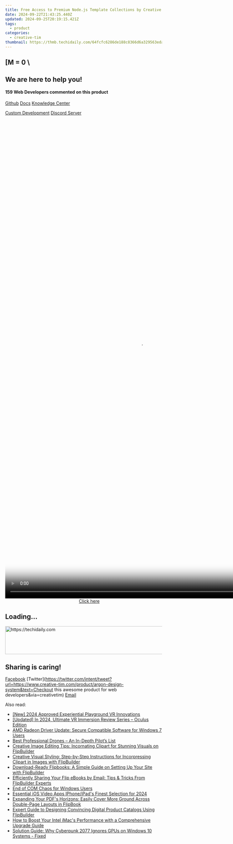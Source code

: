 ```yaml
---
title: Free Access to Premium Node.js Template Collections by Creative Tim
date: 2024-09-22T21:43:25.440Z
updated: 2024-09-25T20:19:15.421Z
tags:
  - product
categories:
  - creative-tim
thumbnail: https://thmb.techidaily.com/64fcfc6286de188c8366d6a329563edab62ff52b5c20a224c1f07e54cf77cf12.jpg
---
```


## \[M = 0 \

## We are here to help you!

#### 159 Web Developers commented on this product

[Github](https://github.com/creativetimofficial/argon-design-system) [Docs](https://tools.techidaily.com/creative-tim/products/) [Knowledge Center](https://tools.techidaily.com/creative-tim/products/) 

[Custom Development](https://tools.techidaily.com/creative-tim/products/) [Discord Server](https://discord.com/invite/FhCJCaHdQa) 

<!-- affiliate ads begin -->
<span id="1424528">
					<video width="864" height="1536" style="cursor:pointer"
           poster="//a.impactradius-go.com/display-clicktoplayimage/1424528.png"
           onclick="if(!this.playClicked){this.play();this.setAttribute('controls',true);this.playClicked=true;}">
	   <source src="//a.impactradius-go.com/display-ad/16446-1424528">
	   <img src="//a.impactradius-go.com/display-clicktoplayimage/1424528.png" style="border: none; height: 100%; width: 100%; object-fit: contain">
	</video>
	<div style="width:540px;text-align:center"><a href="javascript:window.open(decodeURIComponent('https%3A%2F%2Flaganoo.pxf.io%2Fc%2F5597632%2F1424528%2F16446'), '_blank');void(0);">Click here</a></div>
</span>
<img height="0" width="0" src="https://imp.pxf.io/i/5597632/1424528/16446" style="position:absolute;visibility:hidden;" border="0" />
<!-- affiliate ads end -->

## Loading...

<!-- affiliate ads begin -->
<a href="https://aligracehair.sjv.io/c/5597632/2036472/19272" target="_top" id="2036472">
  <img src="//a.impactradius-go.com/display-ad/19272-2036472" border="0" alt="https://techidaily.com" width="728" height="90"/>
</a>
<img height="0" width="0" src="https://aligracehair.sjv.io/i/5597632/2036472/19272" style="position:absolute;visibility:hidden;" border="0" />
<!-- affiliate ads end -->

## Sharing is caring!

[Facebook](https://www.facebook.com/sharer/sharer.php?u=https://www.creative-tim.com/product/argon-design-system?src=sdkpreparse) [Twitter](https://twitter.com/intent/tweet?url=https://www.creative-tim.com/product/argon-design-system&text=Checkout this awesome product for web developers&via=creativetim) [Email](https://tools.techidaily.com/creative-tim/products/)

<ins class="adsbygoogle"
     style="display:block"
     data-ad-format="autorelaxed"
     data-ad-client="ca-pub-7571918770474297"
     data-ad-slot="1223367746"></ins>

<ins class="adsbygoogle"
     style="display:block"
     data-ad-client="ca-pub-7571918770474297"
     data-ad-slot="8358498916"
     data-ad-format="auto"
     data-full-width-responsive="true"></ins>

<span class="atpl-alsoreadstyle">Also read:</span>
<div><ul>
<li><a href="https://fox-info.techidaily.com/new-2024-approved-experiential-playground-vr-innovations/"><u>[New] 2024 Approved Experiential Playground VR Innovations</u></a></li>
<li><a href="https://fox-direct.techidaily.com/updated-in-2024-ultimate-vr-immersion-review-series-oculus-edition/"><u>[Updated] In 2024, Ultimate VR Immersion Review Series – Oculus Edition</u></a></li>
<li><a href="https://hardware-updates.techidaily.com/amd-radeon-driver-update-secure-compatible-software-for-windows-7-users/"><u>AMD Radeon Driver Update: Secure Compatible Software for Windows 7 Users</u></a></li>
<li><a href="https://extra-lessons.techidaily.com/best-professional-drones-an-in-depth-pilots-list/"><u>Best Professional Drones – An In-Depth Pilot’s List</u></a></li>
<li><a href="https://win-net.techidaily.com/creative-image-editing-tips-incornating-clipart-for-stunning-visuals-on-flipbuilder/"><u>Creative Image Editing Tips: Incornating Clipart for Stunning Visuals on FlipBuilder</u></a></li>
<li><a href="https://win-net.techidaily.com/creative-visual-styling-step-by-step-instructions-for-incorpressing-clipart-in-images-with-flipbuilder/"><u>Creative Visual Styling: Step-by-Step Instructions for Incorpressing Clipart in Images with FlipBuilder</u></a></li>
<li><a href="https://win-net.techidaily.com/download-ready-flipbooks-a-simple-guide-on-setting-up-your-site-with-flipbuilder/"><u>Download-Ready Flipbooks: A Simple Guide on Setting Up Your Site with FlipBuilder</u></a></li>
<li><a href="https://win-net.techidaily.com/efficiently-sharing-your-flip-ebooks-by-email-tips-and-tricks-from-flipbuilder-experts/"><u>Efficiently Sharing Your Flip eBooks by Email: Tips & Tricks From FlipBuilder Experts</u></a></li>
<li><a href="https://network-issues.techidaily.com/end-of-com-chaos-for-windows-users/"><u>End of COM Chaos for Windows Users</u></a></li>
<li><a href="https://fox-boxes.techidaily.com/essential-ios-video-apps-iphoneipads-finest-selection-for-2024/"><u>Essential iOS Video Apps IPhone/iPad's Finest Selection for 2024</u></a></li>
<li><a href="https://win-net.techidaily.com/expanding-your-pdfs-horizons-easily-cover-more-ground-across-double-page-layouts-in-flipbook/"><u>Expanding Your PDF's Horizons: Easily Cover More Ground Across Double-Page Layouts in FlipBook</u></a></li>
<li><a href="https://win-net.techidaily.com/expert-guide-to-designing-convincing-digital-product-catalogs-using-flipbuilder/"><u>Expert Guide to Designing Convincing Digital Product Catalogs Using FlipBuilder</u></a></li>
<li><a href="https://buynow-info.techidaily.com/how-to-boost-your-intel-imacs-performance-with-a-comprehensive-upgrade-guide/"><u>How to Boost Your Intel iMac's Performance with a Comprehensive Upgrade Guide</u></a></li>
<li><a href="https://win-answers.techidaily.com/1723007893950-solution-guide-why-cyberpunk-2077-ignores-gpus-on-windows-10-systems-fixed/"><u>Solution Guide: Why Cyberpunk 2077 Ignores GPUs on Windows 10 Systems - Fixed</u></a></li>
</ul></div>

